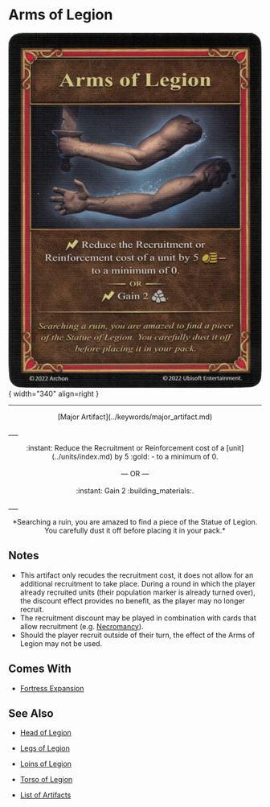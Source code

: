 # Arms of Legion

![Arms of Legion](../assets/artifacts_major-arms_of_legion.webp){ width="340" align=right }
___
<p style="text-align: center;" markdown>[Major Artifact](../keywords/major_artifact.md)</p>
___
<p style="text-align: center;" markdown>:instant: Reduce the Recruitment or Reinforcement cost of a [unit](../units/index.md) by 5 :gold: - to a minimum of 0.<br><br>— OR —<br><br>:instant: Gain 2 :building_materials:.</p>
___
<p style="text-align: center;" markdown>*Searching a ruin, you are amazed to find a piece of the Statue of Legion. You carefully dust it off before placing it in your pack.*</p>


## Notes

- This artifact only recudes the recruitment cost, it does not allow for an additional recruitment to take place. During a round in which the player already recruited units (their population marker is already turned over), the discount effect provides no benefit, as the player may no longer recruit.
- The recruitment discount may be played in combination with cards that allow recruitment (e.g. [Necromancy](../abilities/necromancy.md)).
- Should the player recruit outside of their turn, the effect of the Arms of Legion may not be used.


## Comes With

- [Fortress Expansion](../content/fortress_expansion.md)


## See Also

- [Head of Legion](head_of_legion.md)
- [Legs of Legion](legs_of_legion.md)
- [Loins of Legion](loins_of_legion.md)
- [Torso of Legion](torso_of_legion.md)

- [List of Artifacts](index.md)

